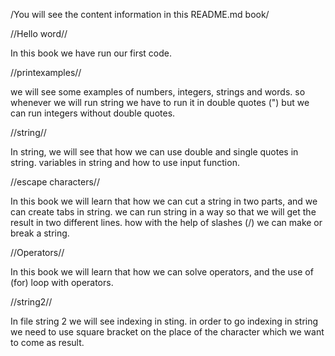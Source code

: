 /You will see the content information in this README.md book/

//Hello word//

In this book we have run our first code.

//printexamples//

we will see some examples of numbers, integers, strings and words.
so whenever we will run string we have to run it in double quotes (") but we can run integers without double quotes.

//string//

In string, we will see that how we can use double and single quotes in string.
variables in string and how to use input function.

//escape characters//

In this book we will learn that how we can cut a string in two parts, and we can create tabs in string.
we can run string in a way so that we will get the result in two different lines.
how with the help of slashes (/) we can make or break a string.

//Operators//

In this book we will learn that how we can solve operators, and the use of (for) loop with operators. 

//string2//

In file string 2 we will see indexing in sting.
in order to go indexing in string we need to use square bracket on the place of the character which we want to come as result.
 